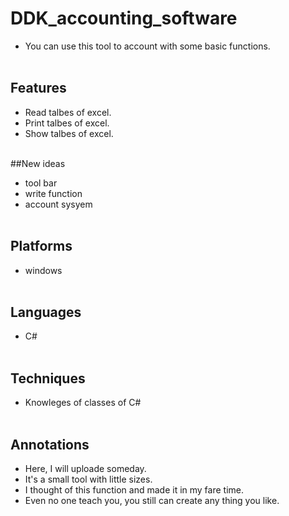 # DDK_accounting_software
* You can use this tool to account with some basic functions.
<br><br/>

## Features
* Read talbes of excel.
* Print talbes of excel.
* Show talbes of excel.
<br><br/>

##New ideas
* tool bar
* write function
* account sysyem
<br><br/>

## Platforms
* windows 
<br><br/>

## Languages
* C#
<br><br/>

## Techniques
  - Knowleges of classes of C#
<br><br/>

## Annotations
* Here, I will uploade someday.
* It's a small tool with little sizes.
* I thought of this function and made it in my fare time.
* Even no one teach you, you still can create any thing you like. 
